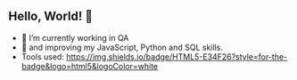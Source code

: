 ## Hello, World! 👋

- 🔭 I’m currently working in QA
- 🌱 and improving my JavaScript, Python and SQL skills.
- Tools used:
https://img.shields.io/badge/HTML5-E34F26?style=for-the-badge&logo=html5&logoColor=white

<!--
**AlexeyYevst/AlexeyYevst** is a ✨ _special_ ✨ repository because its `README.md` (this file) appears on your GitHub profile.

- 🔭 I’m currently working in QA


-->
